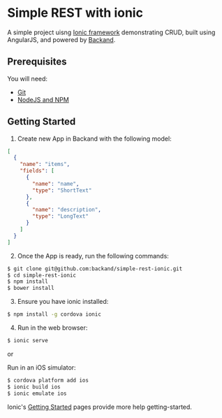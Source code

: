 # Simple REST with ionic
A simple project uisng [Ionic framework](http://ionicframework.com) demonstrating CRUD, built using AngularJS, and powered by [Backand](https://www.backand.com).

## Prerequisites
You will need:
* [Git](http://git-scm.com/)
* [NodeJS and NPM](https://gist.github.com/isaacs/579814)

## Getting Started ##
1. Create new App in Backand with the following model:
  ```json
  [
    {
      "name": "items",
      "fields": [
        {
          "name": "name",
          "type": "ShortText"
        },
        {
          "name": "description",
          "type": "LongText"
        }
      ]
    }
  ]
  ```
2. Once the App is ready, run the following commands:

  ```bash
  $ git clone git@github.com:backand/simple-rest-ionic.git
  $ cd simple-rest-ionic
  $ npm install
  $ bower install
  ```
    
3. Ensure you have ionic installed:
  ```bash
  $ npm install -g cordova ionic
  ```
  
4. Run in the web browser:
  ```bash
  $ ionic serve
  ```
  or 
  
  Run in an iOS simulator:
  ```bash
  $ cordova platform add ios
  $ ionic build ios
  $ ionic emulate ios
  ```

Ionic's [Getting Started](http://ionicframework.com/getting-started/) pages provide more help getting-started.
